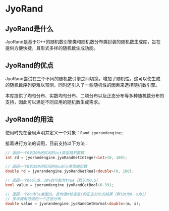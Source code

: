 # JyoRand

## JyoRand是什么
JyoRand是基于C++的随机数引擎类和随机数分布类封装的随机数生成库，旨在提供方便快捷，且形式多样的随机数生成功能。

## JyoRand的优点
JyoRand尝试在三个不同的随机数引擎之间切换，增加了随机性。这可以使生成的随机数序列更难以预测，同时还引入了一些随机性的因素来选择随机数引擎。

本库提供了均匀分布、实数均匀分布、二项分布以及正态分布等多种随机数分布的支持，因此可以满足不同应用的随机数生成需求。

## JyoRand的用法

使用时先在全局声明并定义一个对象：`Rand jyorandengine;`

接着进行方法的调用，目前支持以下方法：

```C++
// 返回一个0到100闭区间的int类型随机整数
int rd = jyorandengine.jyoRandGetInteger<int>(0, 100);

// 返回一个0到100闭区间的double类型随机数
double rd = jyorandengine.jyoRandGetReal<double>(0, 100);

// 返回一个bool值，39%的可能为true（默认为0.5）
bool value = jyorandengine.jyoRandGetBool(0.39);

// 返回一个double类型的，且均值m标准差s的正态分布的结果（默认m为0，s为1）
// 多次调用可得到一个正态分布
double value = jyorandengine.jyoRandGetNormal<double>(m, s);
```


